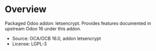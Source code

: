 # Overview

Packaged Odoo addon: letsencrypt. Provides features documented in upstream Odoo 16 under this addon.

- Source: OCA/OCB 16.0, addon letsencrypt
- License: LGPL-3
